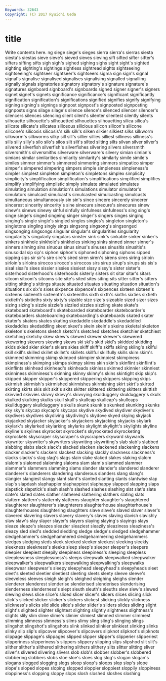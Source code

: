 ```yaml
---
Keywords: 32643 
Copyright: (C) 2017 Ryuichi Ueda
---
```


# title

Write contents here.
ng siege siege's sieges sierra sierra's sierras siesta siesta's siestas
sieve sieve's sieved sieves sieving sift sifted sifter sifter's sifters
sifting sifts sigh sigh's sighed sighing sighs sight sight's sighted
sighting sighting's sightings sightless sightread sights sightseeing sightseeing's sightseer sightseer's
sightseers sigma sign sign's signal signal's signalise signalised signalises signalising
signalled signalling signally signals signatories signatory signatory's signature signature's signatures
signboard signboard's signboards signed signer signer's signers signet signet's signets
significance significance's significant significantly signification signification's significations signified signifies signify
signifying signing signing's signings signpost signpost's signposted signposting signposts signs
silage silage's silence silence's silenced silencer silencer's silencers silences silencing
silent silent's silenter silentest silently silents silhouette silhouette's silhouetted silhouettes
silhouetting silica silica's silicate silicate's silicates siliceous silicious silicon silicon's
silicone silicone's silicosis silicosis's silk silk's silken silkier silkiest silks
silkworm silkworm's silkworms silky sill sill's sillier sillies silliest silliness
silliness's sills silly silly's silo silo's silos silt silt's silted
silting silts silvan silver silver's silvered silverfish silverfish's silverfishes silvering
silvers silversmith silversmith's silversmiths silverware silverware's silvery simian simian's simians
similar similarities similarity similarity's similarly simile simile's similes simmer simmer's
simmered simmering simmers simpatico simper simper's simpered simpering simpers simple
simpleness simpleness's simpler simplest simpleton simpleton's simpletons simplex simplicity simplicity's
simplification simplification's simplifications simplified simplifies simplify simplifying simplistic simply simulate
simulated simulates simulating simulation simulation's simulations simulator simulator's simulators simulcast
simulcast's simulcasted simulcasting simulcasts simultaneous simultaneously sin sin's since sincere
sincerely sincerer sincerest sincerity sincerity's sine sinecure sinecure's sinecures sinew
sinew's sinews sinewy sinful sinfully sinfulness sinfulness's sing sing's singe
singe's singed singeing singer singer's singers singes singing singing's single
single's singled singles singles's singleton singleton's singletons singling singly sings
singsong singsong's singsonged singsonging singsongs singular singular's singularities singularity singularity's
singularly singulars sinister sink sink's sinkable sinker sinker's sinkers sinkhole
sinkhole's sinkholes sinking sinks sinned sinner sinner's sinners sinning sins
sinuous sinus sinus's sinuses sinusitis sinusitis's sinusoidal sip sip's siphon
siphon's siphoned siphoning siphons sipped sipping sips sir sir's sire
sire's sired siren siren's sirens sires siring sirloin sirloin's sirloins
sirocco sirocco's siroccos sirs sirup sirup's sirups sis sis's sisal
sisal's sises sissier sissies sissiest sissy sissy's sister sister's sisterhood
sisterhood's sisterhoods sisterly sisters sit sitar sitar's sitars sitcom sitcom's
sitcoms site site's sited sites siting sits sitter sitter's sitters
sitting sitting's sittings situate situated situates situating situation situation's situations
six six's sixes sixpence sixpence's sixpences sixteen sixteen's sixteens sixteenth
sixteenth's sixteenths sixth sixth's sixths sixties sixtieth sixtieth's sixtieths sixty
sixty's sizable size size's sizeable sized sizer sizes sizing sizing's
sizzle sizzle's sizzled sizzles sizzling skate skate's skateboard skateboard's skateboarded
skateboarder skateboarder's skateboarders skateboarding skateboarding's skateboards skated skater skater's skaters
skates skating skedaddle skedaddle's skedaddled skedaddles skedaddling skeet skeet's skein
skein's skeins skeletal skeleton skeleton's skeletons sketch sketch's sketched sketches
sketchier sketchiest sketching sketchy skew skew's skewed skewer skewer's skewered
skewering skewers skewing skews ski ski's skid skid's skidded skidding
skids skied skier skier's skiers skies skiff skiff's skiffs skiing
skiing's skilful skill skill's skilled skillet skillet's skillets skillful skillfully
skills skim skim's skimmed skimming skimp skimped skimpier skimpiest skimpiness
skimpiness's skimping skimps skimpy skims skin skin's skinflint skinflint's skinflints
skinhead skinhead's skinheads skinless skinned skinnier skinniest skinniness skinniness's skinning
skinny skinny's skins skintight skip skip's skipped skipper skipper's skippered
skippering skippers skipping skips skirmish skirmish's skirmished skirmishes skirmishing skirt
skirt's skirted skirting skirts skis skit skit's skits skitter skittered
skittering skitters skittish skivvied skivvies skivvy skivvy's skivvying skulduggery skulduggery's
skulk skulked skulking skulks skull skull's skullcap skullcap's skullcaps skullduggery
skullduggery's skulls skunk skunk's skunked skunking skunks sky sky's skycap
skycap's skycaps skydive skydived skydiver skydiver's skydivers skydives skydiving skydiving's
skydove skyed skying skyjack skyjacked skyjacker skyjacker's skyjackers skyjacking skyjacks
skylark skylark's skylarked skylarking skylarks skylight skylight's skylights skyline skyline's
skylines skyrocket skyrocket's skyrocketed skyrocketing skyrockets skyscraper skyscraper's skyscrapers skyward
skywards skywriter skywriter's skywriters skywriting skywriting's slab slab's slabbed slabbing
slabs slack slack's slacked slacken slackened slackening slackens slacker slacker's
slackers slackest slacking slackly slackness slackness's slacks slacks's slag slag's
slags slain slake slaked slakes slaking slalom slalom's slalomed slaloming
slaloms slam slam's slammed slammer slammer's slammers slamming slams slander
slander's slandered slanderer slanderer's slanderers slandering slanderous slanders slang slang's
slangier slangiest slangy slant slant's slanted slanting slants slantwise slap
slap's slapdash slaphappier slaphappiest slaphappy slapped slapping slaps slapstick slapstick's
slash slash's slashed slashes slashing slat slat's slate slate's slated
slates slather slathered slathering slathers slating slats slattern slattern's slatternly
slatterns slaughter slaughter's slaughtered slaughterer slaughterer's slaughterers slaughterhouse slaughterhouse's slaughterhouses
slaughtering slaughters slave slave's slaved slaver slaver's slavered slavering slavers
slavery slavery's slaves slaving slavish slavishly slaw slaw's slay slayer
slayer's slayers slaying slaying's slayings slays sleaze sleaze's sleazes sleazier
sleaziest sleazily sleaziness sleaziness's sleazy sled sled's sledded sledding sledge
sledge's sledged sledgehammer sledgehammer's sledgehammered sledgehammering sledgehammers sledges sledging sleds
sleek sleeked sleeker sleekest sleeking sleekly sleekness sleekness's sleeks sleep
sleep's sleeper sleeper's sleepers sleepier sleepiest sleepily sleepiness sleepiness's sleeping
sleepless sleeplessness sleeplessness's sleeps sleepwalk sleepwalked sleepwalker sleepwalker's sleepwalkers sleepwalking
sleepwalking's sleepwalks sleepwear sleepwear's sleepy sleepyhead sleepyhead's sleepyheads sleet sleet's
sleeted sleetier sleetiest sleeting sleets sleety sleeve sleeve's sleeveless sleeves
sleigh sleigh's sleighed sleighing sleighs slender slenderer slenderest slenderise slenderised
slenderises slenderising slenderness slenderness's slept sleuth sleuth's sleuths slew slew's
slewed slewing slews slice slice's sliced slicer slicer's slicers slices
slicing slick slick's slicked slicker slicker's slickers slickest slicking slickly
slickness slickness's slicks slid slide slide's slider slider's sliders slides
sliding slight slight's slighted slighter slightest slighting slightly slightness slightness's
slights slily slim slime slime's slimier slimiest slimmed slimmer slimmest
slimming slimness slimness's slims slimy sling sling's slinging slings slingshot
slingshot's slingshots slink slinked slinkier slinkiest slinking slinks slinky slip
slip's slipcover slipcover's slipcovers slipknot slipknot's slipknots slippage slippage's slippages
slipped slipper slipper's slipperier slipperiest slipperiness slipperiness's slippers slippery slipping
slips slipshod slit slit's slither slither's slithered slithering slithers slithery
slits slitter slitting sliver sliver's slivered slivering slivers slob slob's
slobber slobber's slobbered slobbering slobbers slobs sloe sloe's sloes slog
slog's slogan slogan's slogans slogged slogging slogs sloop sloop's sloops
slop slop's slope slope's sloped slopes sloping slopped sloppier sloppiest
sloppily sloppiness sloppiness's slopping sloppy slops slosh sloshed sloshes sloshing
